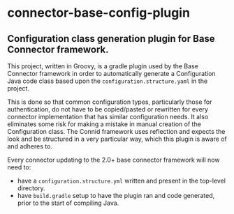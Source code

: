# connector-base-config-plugin

## Configuration class generation plugin for Base Connector framework.

This project, written in Groovy, is a gradle plugin used by the Base Connector
framework in order to automatically generate a Configuration Java code class 
based upon the `configuration.structure.yaml` in the project.

This is done so that common configuration types, particularly those for
authentication, do not have to be copied/pasted or rewritten for every connector
implementation that has similar configuration needs.  It also eliminates some
risk for making a mistake in manual creation of the Configuration class.  The
Connid framework uses reflection and expects the look and be structured
in a very particular way, which this plugin is aware of and adheres to.

Every connector updating to the 2.0+ base connector framework will now need to:
- have a `configuration.structure.yml` written and present in the top-level directory.
- have `build.gradle` setup to have the plugin ran and code generated, prior to
the start of compiling Java.

